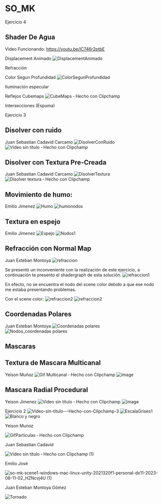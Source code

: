 # SO_MK
Ejercicio 4

## Shader De Agua

Video Funcionando: https://youtu.be/lC746r2ptbE

Displacement Animado
![DisplacementAnimado](https://github.com/juansecadavid/SO_MK/assets/71040945/9749e2fd-cf06-4fac-a068-55e8e96ef199)

Refracción

Color Segun Profundidad
![ColorSegunProfundidad](https://github.com/juansecadavid/SO_MK/assets/71040945/076f89d8-380b-4c04-97bf-d6e2e31cfca5)

Iluminación especular

Reflejos Cubemaps
![CubeMaps ‐ Hecho con Clipchamp](https://github.com/juansecadavid/SO_MK/assets/71040945/3bdf47b1-cf7d-48b4-978f-e7a9caa4383c)

Intersecciones (Espuma)

Ejercicio 3

## Disolver con ruido
Juan Sebastian Cadavid Carcamo
![DisolverConRuido](https://github.com/juansecadavid/SO_MK/assets/71040945/39500a30-4c34-431b-bce5-d4a1c418317d)
![Vídeo sin título ‐ Hecho con Clipchamp](https://github.com/juansecadavid/SO_MK/assets/71040945/2cda108e-42cb-40d1-866e-2cdcf737f7de)



## Disolver con Textura Pre-Creada
Juan Sebastian Cadavid Carcamo
![DisolverTextura](https://github.com/juansecadavid/SO_MK/assets/71040945/9ad827a2-0ff0-48ce-a244-4e96c0137ae4)
![Disolver textura ‐ Hecho con Clipchamp](https://github.com/juansecadavid/SO_MK/assets/71040945/b728cb54-8aca-48dd-b268-590d61952545)

## Movimiento de humo: 
Emilio Jimenez
![Humo](https://github.com/juansecadavid/SO_MK/assets/94581304/70a38a48-23da-4eb7-a161-cd83fc53b642)
![humonodos](https://github.com/juansecadavid/SO_MK/assets/94581304/5f7fcde1-fee6-4965-8940-e523245c4fa8)

## Textura en espejo
Emilio Jimenez
![Espejo](https://github.com/juansecadavid/SO_MK/assets/94581304/232b259d-c681-4e28-bc61-2c98ba7c3179)
![Nodos1](https://github.com/juansecadavid/SO_MK/assets/94581304/07648c76-fa16-419b-94d5-67edc5b266ea)

## Refracción con Normal Map
Juan Esteban Montoya
![refraccion](https://github.com/juansecadavid/SO_MK/assets/88934554/5389bcd0-23c2-4440-9cd5-447dcaf5af90)

Se presentó un inconveniente con la realización de este ejercicio, a continuación te presento el shadergraph de esta solución.
![refraccion1](https://github.com/juansecadavid/SO_MK/assets/88934554/b850998f-a398-406a-b675-5c7d5cd8db9e)

En efecto, no se encuentra el nodo del scene color debido a que ese nodo me estaba presentando problemas.

Con el scene color:
![refraccion2](https://github.com/juansecadavid/SO_MK/assets/88934554/5e1b2a1e-60fd-4246-babc-71762cd8b093)
![refraccion2](https://github.com/juansecadavid/SO_MK/assets/88934554/a11d879f-e8a6-4d9e-954d-9c62a199941e)




## Coordenadas Polares
Juan Esteban Montoya
![Coordenadas polares](https://github.com/juansecadavid/SO_MK/assets/88934554/74e1d541-2b48-4e7b-9be3-98ea4f9aa27a)
![Nodos_coordenadas polares](https://github.com/juansecadavid/SO_MK/assets/88934554/ea4df37d-4bdc-4c18-98ce-7b8d67f3b066)




## Mascaras


## Textura de Mascara Multicanal
Yeison Muñoz
![Gif Multicanal ‐ Hecho con Clipchamp](https://github.com/juansecadavid/SO_MK/assets/81535891/74566377-d587-4d46-8512-3b9880434a3c)
![image](https://github.com/juansecadavid/SO_MK/assets/81535891/38e02ffd-b598-4a5f-8fbc-9e7976d8f610)


## Mascara Radial Procedural
Yeison Jimenez
![Vídeo sin título ‐ Hecho con Clipchamp](https://github.com/juansecadavid/SO_MK/assets/81535891/bbb46c58-c97a-479d-bfe2-d87b2276eebb)
![image](https://github.com/juansecadavid/SO_MK/assets/81535891/10069457-2766-4d8c-b4e2-119c0d6a9df1)

Ejercicio 2
![Vídeo-sin-título-‐-Hecho-con-Clipchamp-_3_](https://github.com/juansecadavid/SO_MK/assets/71040945/e7d02691-81a3-48f8-a45d-3f187ec4b537)
![EscalaGrises1](https://github.com/juansecadavid/SO_MK/assets/71040945/5ccd6bc8-ffa0-448e-9c06-dc98f84d00df)
![Blanco y negro](https://github.com/juansecadavid/SO_MK/assets/88934554/37d53266-67a3-429b-bcd9-43a04b089e1d)



Yeison Munoz


![GifParticulas ‐ Hecho con Clipchamp](https://github.com/juansecadavid/SO_MK/assets/81535891/5fb53cad-1129-4339-b9e8-7decfb0788f8)




Juan Sebastian Cadavid


![Vídeo sin título ‐ Hecho con Clipchamp (1)](https://github.com/juansecadavid/SO_MK/assets/71040945/75ef25d1-59a3-43cb-82fd-031ac942ebf5)



Emilio José


![so-mk-scene1-windows-mac-linux-unity-2021320f1-personal-dx11-2023-08-11-02_HZNcvj4U (1)](https://github.com/juansecadavid/SO_MK/assets/94581304/bc69c85a-f4c9-4340-b45c-4d4bbd558898)



Juan Esteban Montoya Gómez




![Tornado](https://github.com/juansecadavid/SO_MK/assets/88934554/4b4dd451-aaaa-45e1-b1e1-3d028f6e9c58)
